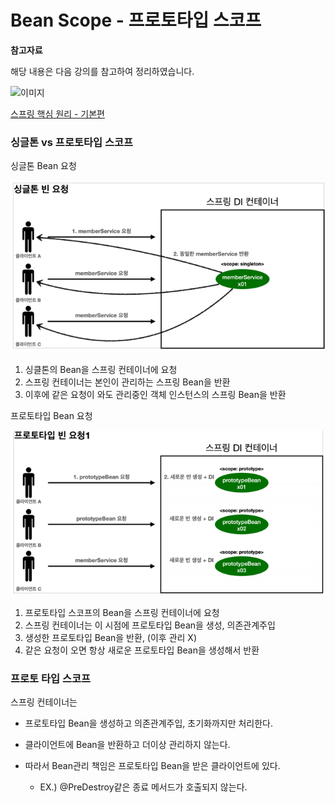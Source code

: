 # Bean Scope - 프로토타입 스코프

**참고자료**

해당 내용은 다음 강의를 참고하여 정리하였습니다.

![이미지](https://cdn.inflearn.com/public/courses/325969/cover/2868c757-5886-4508-a140-7cb68a83dfd8/325969-eng.png)

[스프링 핵심 원리 - 기본편](https://www.inflearn.com/course/%EC%8A%A4%ED%94%84%EB%A7%81-%ED%95%B5%EC%8B%AC-%EC%9B%90%EB%A6%AC-%EA%B8%B0%EB%B3%B8%ED%8E%B8/dashboard)




### 싱글톤 vs 프로토타입 스코프

싱글톤 Bean 요청

![image-20230809233454811](img/image-20230809233454811.png)

1. 싱클톤의 Bean을 스프링 컨테이너에 요청
2. 스프링 컨테이너는 본인이 관리하는 스프링 Bean을 반환
3. 이후에 같은 요청이 와도 관리중인 객체 인스턴스의 스프링 Bean을 반환



프로토타입 Bean 요청

![image-20230809233629825](img/image-20230809233629825.png)

1. 프로토타입 스코프의 Bean을 스프링 컨테이너에 요청
2. 스프링 컨테이너는 이 시점에 프로토타입 Bean을 생성, 의존관계주입
3. 생성한 프로토타입 Bean을 반환, (이후 관리 X)
4. 같은 요청이 오면 항상 새로운 프로토타입 Bean을 생성해서 반환



### 프로토 타입 스코프

스프링 컨테이너는 

- 프로토타입 Bean을 생성하고 의존관계주입, 초기화까지만 처리한다.

- 클라이언트에 Bean을 반환하고 더이상 관리하지 않는다.

- 따라서 Bean관리 책임은 프로토타입 Bean을 받은 클라이언트에 있다.
  - EX.) @PreDestroy같은 종료 메서드가 호출되지 않는다.

